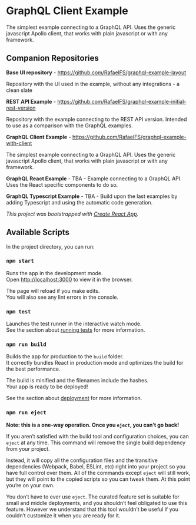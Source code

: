# GraphQL Client Example

The simplest example connecting to a GraphQL API. Uses the generic javascript Apollo client, that works with plain javascript or with any framework.

## Companion Repositories
**Base UI repository** - https://github.com/RafaelFS/graphql-example-layout 

Repository with the UI used in the example, without any integrations - a clean slate

**REST API Example** - https://github.com/RafaelFS/graphql-example-initial-rest-version 

Repository with the example connecting to the REST API version. Intended to use as a comparison with the GraphQL examples.

**GraphQL Client Example** - https://github.com/RafaelFS/graphql-example-with-client

The simplest example connecting to a GraphQL API. Uses the generic javascript Apollo client, that works with plain javascript or with any framework.

**GraphQL React Example** - TBA -
Example connecting to a GraphQL API. Uses the React specific components to do so.

**GraphQL Typescript Example** - TBA -
Build upon the last examples by adding Typescript and  using the automatic code generation.

*This project was bootstrapped with [Create React App](https://github.com/facebook/create-react-app).*

## Available Scripts

In the project directory, you can run:

### `npm start`

Runs the app in the development mode.<br>
Open [http://localhost:3000](http://localhost:3000) to view it in the browser.

The page will reload if you make edits.<br>
You will also see any lint errors in the console.

### `npm test`

Launches the test runner in the interactive watch mode.<br>
See the section about [running tests](https://facebook.github.io/create-react-app/docs/running-tests) for more information.

### `npm run build`

Builds the app for production to the `build` folder.<br>
It correctly bundles React in production mode and optimizes the build for the best performance.

The build is minified and the filenames include the hashes.<br>
Your app is ready to be deployed!

See the section about [deployment](https://facebook.github.io/create-react-app/docs/deployment) for more information.

### `npm run eject`

**Note: this is a one-way operation. Once you `eject`, you can’t go back!**

If you aren’t satisfied with the build tool and configuration choices, you can `eject` at any time. This command will remove the single build dependency from your project.

Instead, it will copy all the configuration files and the transitive dependencies (Webpack, Babel, ESLint, etc) right into your project so you have full control over them. All of the commands except `eject` will still work, but they will point to the copied scripts so you can tweak them. At this point you’re on your own.

You don’t have to ever use `eject`. The curated feature set is suitable for small and middle deployments, and you shouldn’t feel obligated to use this feature. However we understand that this tool wouldn’t be useful if you couldn’t customize it when you are ready for it.
